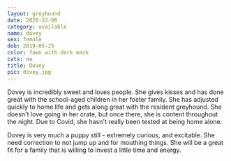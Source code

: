 ```yaml
---
layout: greyhound
date: 2020-12-06
category: available
name: dovey
sex: female
dob: 2019-05-25
color: fawn with dark mask
cats: no
title: Dovey
pic: dovey.jpg
---
```

Dovey is incredibly sweet and loves people. She gives kisses and has done great with the school-aged children in her foster family. She has adjusted quickly to home life and gets along great with the resident greyhound. She doesn't love going in her crate, but once there, she is content throughout the night. Due to Covid, she hasn't really been tested at being home alone. 

Dovey is very much a puppy still - extremely curious, and excitable. She need correction to not jump up and for mouthing things. She will be a great fit for a family that is willing to invest a little time and energy.

